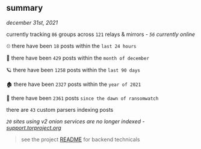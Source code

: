 
## summary
_december 31st, 2021_

currently tracking `86` groups across `121` relays & mirrors - _`56` currently online_

⏲ there have been `18` posts within the `last 24 hours`

🦈 there have been `429` posts within the `month of december`

🪐 there have been `1258` posts within the `last 90 days`

🏚 there have been `2327` posts within the `year of 2021`

🦕 there have been `2361` posts `since the dawn of ransomwatch`

there are `43` custom parsers indexing posts

_`20` sites using v2 onion services are no longer indexed - [support.torproject.org](https://support.torproject.org/onionservices/v2-deprecation/)_

> see the project [README](https://github.com/thetanz/ransomwatch#ransomwatch--) for backend technicals
